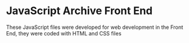 # JavaScript Archive Front End

These JavaScript files were developed for web development in the Front End, they were coded with HTML and CSS files 